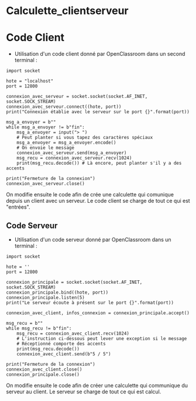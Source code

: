# Calculette_clientserveur

<h1> Code Client </h1>

* Utilisation d'un code client donné par OpenClassroom dans un second terminal :

<pre><code>import socket

hote = "localhost"
port = 12800

connexion_avec_serveur = socket.socket(socket.AF_INET, socket.SOCK_STREAM)
connexion_avec_serveur.connect((hote, port))
print("Connexion établie avec le serveur sur le port {}".format(port))

msg_a_envoyer = b""
while msg_a_envoyer != b"fin":
    msg_a_envoyer = input("> ")
    # Peut planter si vous tapez des caractères spéciaux
    msg_a_envoyer = msg_a_envoyer.encode()
    # On envoie le message
    connexion_avec_serveur.send(msg_a_envoyer)
    msg_recu = connexion_avec_serveur.recv(1024)
    print(msg_recu.decode()) # Là encore, peut planter s'il y a des accents

print("Fermeture de la connexion")
connexion_avec_serveur.close()</code></pre>

On modifie ensuite le code afin de crée une calculette qui comunique depuis un client avec un serveur. Le code client se charge de tout ce qui est "entrées". 



<h2> Code Serveur </h2>

* Utilisation d'un code serveur donné par OpenClassroom dans un terminal : 

<pre><code>import socket

hote = ''
port = 12800

connexion_principale = socket.socket(socket.AF_INET, socket.SOCK_STREAM)
connexion_principale.bind((hote, port))
connexion_principale.listen(5)
print("Le serveur écoute à présent sur le port {}".format(port))

connexion_avec_client, infos_connexion = connexion_principale.accept()

msg_recu = b""
while msg_recu != b"fin":
    msg_recu = connexion_avec_client.recv(1024)
    # L'instruction ci-dessous peut lever une exception si le message
    # Réceptionné comporte des accents
    print(msg_recu.decode())
    connexion_avec_client.send(b"5 / 5")

print("Fermeture de la connexion")
connexion_avec_client.close()
connexion_principale.close()</code></pre>

On modifie ensuite le code afin de créer une calculette qui communique du serveur au client. Le serveur se charge de tout ce qui est calcul. 




